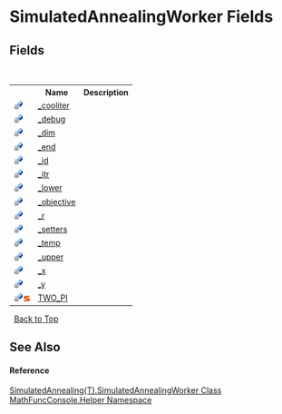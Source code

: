 # SimulatedAnnealingWorker Fields
 


## Fields
&nbsp;<table><tr><th></th><th>Name</th><th>Description</th></tr><tr><td>![Private field](media/privfield.gif "Private field")</td><td><a href="79d733b8-c413-70d8-3e9b-f7be8790aa9d">_cooliter</a></td><td /></tr><tr><td>![Private field](media/privfield.gif "Private field")</td><td><a href="ba9fbc1b-2a02-2c40-2853-e60eeacb3246">_debug</a></td><td /></tr><tr><td>![Private field](media/privfield.gif "Private field")</td><td><a href="53f20328-ff2f-4943-ea06-b5467acc4f4c">_dim</a></td><td /></tr><tr><td>![Private field](media/privfield.gif "Private field")</td><td><a href="9876b549-fa4b-244b-60b9-96b50a5e2d11">_end</a></td><td /></tr><tr><td>![Private field](media/privfield.gif "Private field")</td><td><a href="66957692-4e4f-4b01-6469-6b651ccbbf80">_id</a></td><td /></tr><tr><td>![Private field](media/privfield.gif "Private field")</td><td><a href="5202a4e6-1cd9-28b9-e00d-41b3b064e149">_itr</a></td><td /></tr><tr><td>![Private field](media/privfield.gif "Private field")</td><td><a href="04af2029-349d-a973-3d3c-c58e3dbcbe40">_lower</a></td><td /></tr><tr><td>![Private field](media/privfield.gif "Private field")</td><td><a href="8340c57e-0c0f-af66-4f07-8d06e09d38ba">_objective</a></td><td /></tr><tr><td>![Private field](media/privfield.gif "Private field")</td><td><a href="24934b4d-248a-63b0-3faa-bba531cae5b9">_r</a></td><td /></tr><tr><td>![Private field](media/privfield.gif "Private field")</td><td><a href="8fbd46d0-59b5-7412-f32b-bc35e6d4d212">_setters</a></td><td /></tr><tr><td>![Private field](media/privfield.gif "Private field")</td><td><a href="2c59e145-1fc0-c24e-a8fc-67595a8d5ac2">_temp</a></td><td /></tr><tr><td>![Private field](media/privfield.gif "Private field")</td><td><a href="d5312427-3a83-c745-089c-386ef50676b3">_upper</a></td><td /></tr><tr><td>![Private field](media/privfield.gif "Private field")</td><td><a href="c463de4f-e0e6-3322-75f3-5ba1513d99c4">_x</a></td><td /></tr><tr><td>![Private field](media/privfield.gif "Private field")</td><td><a href="dc83c2d9-48c8-64dd-5305-10bd490b3022">_y</a></td><td /></tr><tr><td>![Private field](media/privfield.gif "Private field")![Static member](media/static.gif "Static member")</td><td><a href="ff8ef158-c7a0-f2ba-48d3-59f470640f18">TWO_PI</a></td><td /></tr></table>&nbsp;
<a href="#simulatedannealingworker-fields">Back to Top</a>

## See Also


#### Reference
<a href="2609eb2a-f400-e89c-678a-912c738888d6">SimulatedAnnealing(T).SimulatedAnnealingWorker Class</a><br /><a href="f9a8a21e-a3ba-4ebe-fd07-6ca1953f5cbf">MathFuncConsole.Helper Namespace</a><br />